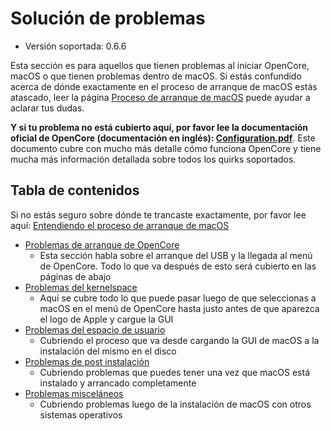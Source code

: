 # Solución de problemas

* Versión soportada: 0.6.6

Esta sección es para aquellos que tienen problemas al iniciar OpenCore, macOS o que tienen problemas dentro de macOS. Si estás confundido acerca de dónde exactamente en el proceso de arranque de macOS estás atascado, leer la página [Proceso de arranque de macOS](../troubleshooting/boot.md) puede ayudar a aclarar tus dudas.

**Y si tu problema no está cubierto aquí, por favor lee la documentación oficial de OpenCore (documentación en inglés): [Configuration.pdf](https://github.com/acidanthera/OpenCorePkg/blob/master/Docs/Configuration.pdf)**. Este documento cubre con mucho más detalle cómo funciona OpenCore y tiene mucha más información detallada sobre todos los quirks soportados.

## Tabla de contenidos

Si no estás seguro sobre dónde te trancaste exactamente, por favor lee aquí: [Entendiendo el proceso de arranque de macOS](../troubleshooting/boot.md)

* [Problemas de arranque de OpenCore](./extended/opencore-issues.md)
  * Esta sección habla sobre el arranque del USB y la llegada al menú de OpenCore. Todo lo que va después de esto será cubierto en las páginas de abajo
* [Problemas del kernelspace](./extended/kernel-issues.md)
  * Aquí se cubre todo lo que puede pasar luego de que seleccionas a macOS en el menú de OpenCore hasta justo antes de que aparezca el logo de Apple y cargue la GUI
* [Problemas del espacio de usuario](./extended/userspace-issues.md)
  * Cubriendo el proceso que va desde cargando la GUI de macOS a la instalación del mismo en el disco
* [Problemas de post instalación](./extended/post-issues.md)
  * Cubriendo problemas que puedes tener una vez que macOS está instalado y arrancado completamente
* [Problemas misceláneos](./extended/misc-issues.md)
  * Cubriendo problemas luego de la instalación de macOS con otros sistemas operativos